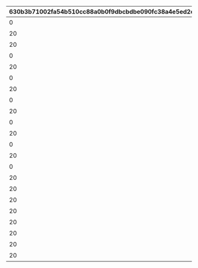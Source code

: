 |630b3b71002fa54b510cc88a0b0f9dbcbdbe090fc38a4e5ed2e4b3aad52a3a61|d30fbac0b3401f74966447423306f9cc56f2529ddfb938788877126ef20a80ea|aabbbee7d1ac2a974f3d2f50dc483d296c078264e00a765f0cfa05b10d423e01|09f8a7021cb0be608e8539aa5f9b80c2811b48859e33ca7769e4724ae2847500|129be0271df7e47d977a5a9f9db68dd81c81fa2547355171f20de7d2fd1456fa|7450bab3d23b3717ce6c888a96e3a33a089eea506ca2b796e33c87fbd9ced447|f4c7252aeb09d2fbd017edf079ebd97a752e4799779ccec79dc01eda40603dde|598565f524214e15f5c73ef84540cede3c738227a80f6aaaf85b1bd5c9697f16|e63662a4c782e1fd29dc9c169eb43f8e0c12ddfb885fc2b02582a7153611c920|67d4e68baf8609e74fe9978afa7742d4ad545e63f95f36fa2f21c4c06aa13427|29656d5f7e89f562474136d061522b5625e52916c8f402951b1e875400e7ecd5|80fbf0796cafdcb48ca192fda150eb75179bb7501e6d6380c0783ce1e2b4321a|73eaaed1d947441a8e2931ea25cde6f19d8ab7654b75de136ea37f6814973136|
| --- | --- | --- | --- | --- | --- | --- | --- | --- | --- | --- | --- | --- |
|0|0|0|0|1枚目の写真|1|0|10130115|1|10130|10130011|2023/10/31 12:00:00|1013001|
|20|10130011|0|8|1番目のメッセージ|2|91002|0|1|10130|10130012|2023/10/31 12:00:00|0|
|20|0|11001276|8|立派な冒険者めざして|3|91002|0|8|10130|10130013|2023/11/03 5:00:00|0|
|0|10130011|0|0|2枚目の写真|1|0|0|2|10130|10130021|2023/11/01 5:00:00|0|
|20|10130011|0|8|2番目のメッセージ|2|91002|0|1|10130|10130022|2023/10/31 12:00:00|0|
|0|10130021|0|0|3枚目の写真|1|0|0|3|10130|10130031|2023/11/01 5:00:00|0|
|20|10130021|0|8|3番目のメッセージ|2|91002|0|2|10130|10130032|2023/11/01 5:00:00|0|
|0|10130031|0|0|4枚目の写真|1|0|0|4|10130|10130041|2023/11/02 5:00:00|0|
|20|10130021|0|8|4番目のメッセージ|2|91002|0|2|10130|10130042|2023/11/01 5:00:00|0|
|0|10130041|0|0|5枚目の写真|1|0|0|5|10130|10130051|2023/11/02 5:00:00|0|
|20|10130031|0|8|5番目のメッセージ|2|91002|0|3|10130|10130052|2023/11/01 5:00:00|0|
|0|10130051|0|0|6枚目の写真|1|0|0|6|10130|10130061|2023/11/03 5:00:00|0|
|20|10130031|0|8|6番目のメッセージ|2|91002|0|3|10130|10130062|2023/11/01 5:00:00|0|
|0|10130061|0|0|7枚目の写真|1|0|0|7|10130|10130071|2023/11/03 5:00:00|0|
|20|10130041|0|8|7番目のメッセージ|2|91002|0|4|10130|10130072|2023/11/02 5:00:00|0|
|20|10130041|0|8|8番目のメッセージ|2|91002|0|4|10130|10130082|2023/11/02 5:00:00|0|
|20|10130051|0|8|9番目のメッセージ|2|91002|0|5|10130|10130092|2023/11/02 5:00:00|0|
|20|10130051|0|8|10番目のメッセージ|2|91002|0|5|10130|10130102|2023/11/02 5:00:00|0|
|20|10130061|0|8|11番目のメッセージ|2|91002|0|6|10130|10130112|2023/11/03 5:00:00|0|
|20|10130061|0|8|12番目のメッセージ|2|91002|0|6|10130|10130122|2023/11/03 5:00:00|0|
|20|10130071|0|8|13番目のメッセージ|2|91002|0|7|10130|10130132|2023/11/03 5:00:00|0|
|20|10130071|0|8|14番目のメッセージ|2|91002|0|7|10130|10130142|2023/11/03 5:00:00|0|